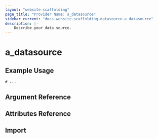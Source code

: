```yaml
---
layout: "website-scaffolding"
page_title: "Provider Name: a_datasource"
sidebar_current: "docs-website-scaffolding-datasource-a_datasource"
description: |-
    Describe your data source.
---
```


# a\_datasource

## Example Usage

```hcl
# ...
```

## Argument Reference

## Attributes Reference

## Import
